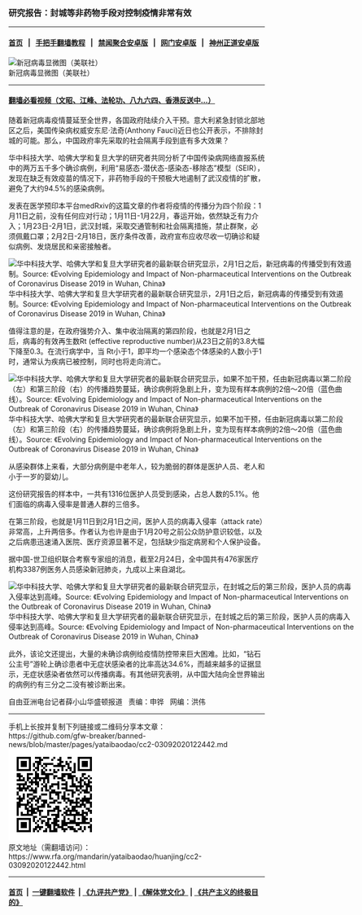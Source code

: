 ### 研究报告：封城等非药物手段对控制疫情非常有效
------------------------

#### [首页](https://github.com/gfw-breaker/banned-news/blob/master/README.md) &nbsp;&nbsp;|&nbsp;&nbsp; [手把手翻墙教程](https://github.com/gfw-breaker/guides/wiki) &nbsp;&nbsp;|&nbsp;&nbsp; [禁闻聚合安卓版](https://github.com/gfw-breaker/bn-android) &nbsp;&nbsp;|&nbsp;&nbsp; [网门安卓版](https://github.com/oGate2/oGate) &nbsp;&nbsp;|&nbsp;&nbsp; [神州正道安卓版](https://github.com/SzzdOgate/update) 



<div id="headerimg">
 <img alt="新冠病毒显微图（美联社）" src="https://www.rfa.org/mandarin/yataibaodao/huanjing/cc2-03092020122442.html/0309y.jpg/@@images/4aa0286e-bd10-4c7d-a26b-224f64e646c6.jpeg" title="新冠病毒显微图（美联社）"/>
 <div id="headerimgcontents">
  <div id="headerimgcaption">
   <span>
    新冠病毒显微图（美联社）
   </span>
   <!-- zoomattribute -->
  </div>
  <!-- headerimgcaption -->
 </div>
 <!-- headerimagecontents -->
</div>

<hr/>


#### [翻墙必看视频（文昭、江峰、法轮功、八九六四、香港反送中...）](https://github.com/gfw-breaker/banned-news/blob/master/pages/link3.md)

<div id="storytext">
 <div>
  <div class="slot_header">
  </div>
 </div>
 <p>
  随着新冠病毒疫情蔓延至全世界，各国政府陆续介入干预。意大利紧急封锁北部地区之后，美国传染病权威安东尼·法奇(Anthony Fauci)近日也公开表示，不排除封城的可能。那么，中国政府率先采取的社会隔离手段到底有多大效果？
 </p>
 <p>
  华中科技大学、哈佛大学和复旦大学的研究者共同分析了中国传染病网络直报系统中的两万五千多个确诊病例，利用“易感态-潜伏态-感染态-移除态”模型（SEIR），发现在缺乏有效疫苗的情况下，非药物手段的干预极大地遏制了武汉疫情的扩散，避免了大约94.5%的感染病例。
 </p>
 <p>
 </p>
 <p>
 </p>
 <p>
  发表在医学预印本平台medRxiv的这篇文章的作者将疫情的传播分为四个阶段：1月11日之前，没有任何应对行动；1月11日-1月22月，春运开始，依然缺乏有力介入；1月23日-2月1日，武汉封城，采取交通管制和社会隔离措施，禁止群聚，必须佩戴口罩；2月2日-2月18日，医疗条件改善，政府宣布应收尽收一切确诊和疑似病例、发烧居民和亲密接触者。
 </p>
 <p>
  <div class="image-inline captioned" style="width:680px;">
   <div style="width:680px;">
    <img alt="华中科技大学、哈佛大学和复旦大学研究者的最新联合研究显示，2月1日之后，新冠病毒的传播受到有效遏制。Source: 《Evolving Epidemiology and Impact of Non-pharmaceutical Interventions on the Outbreak of Coronavirus Disease 2019 in Wuhan, China》" src="https://www.rfa.org/mandarin/yataibaodao/huanjing/cc2-03092020122442.html/0309d.jpg" title="华中科技大学、哈佛大学和复旦大学研究者的最新联合研究显示，2月1日之后，新冠病毒的传播受到有效遏制。Source: 《Evolving Epidemiology and Impact of Non-pharmaceutical Interventions on the Outbreak of Coronavirus Disease 2019 in Wuhan, China》"/>
   </div>
   <div class="image-caption">
    <span style="width:680px;">
     华中科技大学、哈佛大学和复旦大学研究者的最新联合研究显示，2月1日之后，新冠病毒的传播受到有效遏制。Source: 《Evolving Epidemiology and Impact of Non-pharmaceutical Interventions on the Outbreak of Coronavirus Disease 2019 in Wuhan, China》
    </span>
    <span class="copyright">
    </span>
   </div>
  </div>
 </p>
 <p>
  值得注意的是，在政府强势介入、集中收治隔离的第四阶段，也就是2月1日之后，病毒的有效再生数Rt (effective reproductive number)从23日之前的3.8大幅下降至0.3。在流行病学中，当 Rt小于1，即平均一个感染态个体感染的人数小于1时，通常认为疾病已被控制，同时也将走向消亡。
 </p>
 <p>
  <div class="image-inline captioned" style="width:680px;">
   <div style="width:680px;">
    <img alt="华中科技大学、哈佛大学和复旦大学研究者的最新联合研究显示，如果不加干预，任由新冠病毒以第二阶段（左）和第三阶段（右）的传播趋势蔓延，确诊病例将急剧上升，变为现有样本病例的2倍～20倍（蓝色曲线）。Source: 《Evolving Epidemiology and Impact of Non-pharmaceutical Interventions on the Outbreak of Coronavirus Disease 2019 in Wuhan, China》" src="https://www.rfa.org/mandarin/yataibaodao/huanjing/cc2-03092020122442.html/0309e.jpg" title="华中科技大学、哈佛大学和复旦大学研究者的最新联合研究显示，如果不加干预，任由新冠病毒以第二阶段（左）和第三阶段（右）的传播趋势蔓延，确诊病例将急剧上升，变为现有样本病例的2倍～20倍（蓝色曲线）。Source: 《Evolving Epidemiology and Impact of Non-pharmaceutical Interventions on the Outbreak of Coronavirus Disease 2019 in Wuhan, China》"/>
   </div>
   <div class="image-caption">
    <span style="width:680px;">
     华中科技大学、哈佛大学和复旦大学研究者的最新联合研究显示，如果不加干预，任由新冠病毒以第二阶段（左）和第三阶段（右）的传播趋势蔓延，确诊病例将急剧上升，变为现有样本病例的2倍～20倍（蓝色曲线）。Source: 《Evolving Epidemiology and Impact of Non-pharmaceutical Interventions on the Outbreak of Coronavirus Disease 2019 in Wuhan, China》
    </span>
    <span class="copyright">
    </span>
   </div>
  </div>
 </p>
 <p>
  从感染群体上来看，大部分病例是中老年人，较为脆弱的群体是医护人员、老人和小于一岁的婴幼儿。
 </p>
 <p>
  这份研究报告的样本中，一共有1316位医护人员受到感染，占总人数的5.1%。他们面临的病毒入侵率是普通人群的三倍多。
 </p>
 <p>
  在第三阶段，也就是1月11日到2月1日之间，医护人员的病毒入侵率（attack rate）非常高，上升两倍多。作者认为也许是由于1月20号之前公众防护意识较低，以及之后病患迅速涌入医院、医疗资源显著不足，包括缺少指定病房和个人保护设备。
 </p>
 <p>
  据中国-世卫组织联合考察专家组的消息，截至2月24日，全中国共有476家医疗机构3387例医务人员感染新冠肺炎，九成以上来自湖北。
 </p>
 <p>
  <div class="image-inline captioned" style="width:680px;">
   <div style="width:680px;">
    <img alt="华中科技大学、哈佛大学和复旦大学研究者的最新联合研究显示，在封城之后的第三阶段，医护人员的病毒入侵率达到高峰。Source: 《Evolving Epidemiology and Impact of Non-pharmaceutical Interventions on the Outbreak of Coronavirus Disease 2019 in Wuhan, China》" src="https://www.rfa.org/mandarin/yataibaodao/huanjing/cc2-03092020122442.html/0309f.jpg" title="华中科技大学、哈佛大学和复旦大学研究者的最新联合研究显示，在封城之后的第三阶段，医护人员的病毒入侵率达到高峰。Source: 《Evolving Epidemiology and Impact of Non-pharmaceutical Interventions on the Outbreak of Coronavirus Disease 2019 in Wuhan, China》"/>
   </div>
   <div class="image-caption">
    <span style="width:680px;">
     华中科技大学、哈佛大学和复旦大学研究者的最新联合研究显示，在封城之后的第三阶段，医护人员的病毒入侵率达到高峰。Source: 《Evolving Epidemiology and Impact of Non-pharmaceutical Interventions on the Outbreak of Coronavirus Disease 2019 in Wuhan, China》
    </span>
    <span class="copyright">
    </span>
   </div>
  </div>
 </p>
 <p>
  此外，该论文还提出，大量的未确诊病例给疫情防控带来巨大困难。比如，“钻石公主号”游轮上确诊患者中无症状感染者的比率高达34.6%，而越来越多的证据显示，无症状感染者依然可以传播病毒。有其他研究表明，从中国大陆向全世界输出的病例约有三分之二没有被诊断出来。
 </p>
 <p>
 </p>
 <p>
  自由亚洲电台记者薛小山华盛顿报道   责编：申铧   网编：洪伟
 </p>
</div>

<hr/>
手机上长按并复制下列链接或二维码分享本文章：<br/>
https://github.com/gfw-breaker/banned-news/blob/master/pages/yataibaodao/cc2-03092020122442.md <br/>
<a href='https://github.com/gfw-breaker/banned-news/blob/master/pages/yataibaodao/cc2-03092020122442.md'><img src='https://github.com/gfw-breaker/banned-news/blob/master/pages/yataibaodao/cc2-03092020122442.md.png'/></a> <br/>
原文地址（需翻墙访问）：https://www.rfa.org/mandarin/yataibaodao/huanjing/cc2-03092020122442.html


------------------------
#### [首页](https://github.com/gfw-breaker/banned-news/blob/master/README.md) &nbsp;|&nbsp; [一键翻墙软件](https://github.com/gfw-breaker/nogfw/blob/master/README.md) &nbsp;| [《九评共产党》](https://github.com/gfw-breaker/9ping.md/blob/master/README.md#九评之一评共产党是什么) | [《解体党文化》](https://github.com/gfw-breaker/jtdwh.md/blob/master/README.md) | [《共产主义的终极目的》](https://github.com/gfw-breaker/gczydzjmd.md/blob/master/README.md)


<img src='http://gfw-breaker.win/banned-news/pages/yataibaodao/cc2-03092020122442.md' width='0px' height='0px'/>